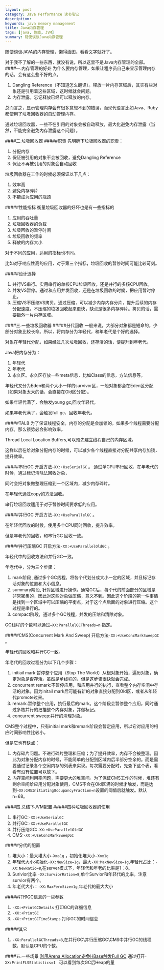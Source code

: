 ```yaml
---
layout: post
category: Java Performance 读书笔记
description: 
keywords: java memory management
title: Java内存管理
tags: [java, 性能, JVM]
summary: 随便谈谈Java内存管理
---
```

随便谈谈JAVA的内存管理，懒得画图，看看文字就好了。

对于我不了解的一些东西，就没有说，所以这里不是Java内存管理的全部。
####一.内存管理的好处
为什么要内存管理，如果让程序员自己来显示管理内存的话，会有这么些不好的点。

1.	Dangling Reference（不知道怎么翻译）。释放一片内存区域后，其实有些对象还是引用着这些区域，这时候就会问题。
2.	内存泄露。忘记释放已经可以释放的内存。

总而言之，显示管理内存会有很多意想不到的错误，而现代语言比如Java、Ruby都使用了垃圾回收器的自动管理内存。

通过垃圾回收器，一些不在引用的对象会被自动释放，最大化避免内存泄露（当然，不能完全避免内存泄露这个问题）。

####二.垃圾回收器
#####职责
先明确下垃圾回收器的职责：

1.	分配内存
2.	保证被引用的对象不会被回收，避免Dangling Reference
3.	保证不再被引用的对象会自动回收

垃圾回收器在工作的时候必须保证以下几点：

1.	效率高
2.	避免内存碎片
3.	不能成为应用的瓶颈

#####性能指标
衡量垃圾回收器的好坏也是有一些指标的

1.	应用的吞吐量
2.	垃圾回收器的负载
3.	垃圾回收的暂停时间
4.	垃圾回收的频率
5.	释放的内存大小

对于不同的应用，适用的指标也不同。

比如对于响应性高的应用，对于第三个指标，垃圾回收的暂停时间可能比较苛刻。

#####设计选择
1.	并行VS串行。实用串行的单核CPU垃圾回收，还是并行的多核CPU回收。
2.	并发VS暂停。通过和应用并发回收，还是在垃圾回收的时候，把应用暂时停止。
3.	压缩VS不压缩VS拷贝。通过压缩，可以减少内存内存分片，提升后续的内存分配速度。不压缩的垃圾回收起来更快，缺点是很多内存碎片。拷贝的话，需要额外一片内存区域。


####三.一些垃圾回收器
#####分代回收
一般来说，大部分对象都是短命的，少部分对象比较长命。所以，将内存分为年轻代，和年老代是个好的选择。

对象在年轻代分配，如果经过几次垃圾回收，还存活的话，便提升到年老代。

Java把内存分为：

1.	年轻代
2.	年老代
3.	永久区。永久区存放一些meta信息，比如Class的信息，方法信息等。

年轻代又分为Eden和两个大小一样的survivor区，一般对象都会在Eden区分配（如果对象太大的话，会直接在Old区分配）。

如果年轻代满了，会触发young gc,回收年轻代。

如果年老代满了，会触发full gc，回收年老代。

#####TALB
为了保证线程安全，内存的分配是会加锁的，如果多个线程需要分配内存，那么锁势必会影响效率。

Thread Local Location Buffers,可以预先建立线程自己的内存区域。

这样以后在给对象分配内存的时候，可以减少各个线程直接对分配共享内存加锁，提升效率。

#####串行GC
开启方法`-XX:+UseSerialGC` 。
通过单CPU串行回收，在年老代的时候，通过标记清除法回收对象，

同时会把对象做整理压缩到一个区域内，减少内存碎片。

在年轻代通过copy的方法回收。

串行垃圾回收适用于对于暂停时间要求低的应用。

#####并行GC
开启方法`-XX:+UseParallelGC` 。

在年轻代回收的时候，使用多个CPU同时回收，提升效率。

但是年老代的回收，和串行GC 回收一致。

#####并行压缩GC
开启方法`-XX:+UseParallelOldGC` 。

年轻代中的回收方法和并行GC一致。

年老代中，分为三个步骤：

1.	mark阶段 ,通过多个GC线程，将各个代划分成大小一定的区域，并且标记存活对象的位置和大小信息。
2.	summary阶段, 针对区域进行操作。通常GC后，每个代的前面部分的区域是非常密集的，因此对这些对象做压缩，意义不到。因此这个阶段的第一件事情是找到一个区域中可以压缩的平衡点，对于这个点后面的对象进行压缩。这个过程是串行的。
3.	compact阶段，通过多个GC线程，并发的压缩和清除对象。

GC线程的个数可以通过`–XX:ParallelGCThreads=n` 指定。 

#####CMS(Concurrent Mark And Sweep)
开启方法`-XX:+UseConcMarkSweepGC` 。

年轻代的回收和并行GC一致。

年老代的回收过程分为以下几个步骤：
1.	initiail mark:暂停整个应用（Stop The World）从根对象开始，遍历对象，确定对象是否存活。虽然是单线程的，但是这步骤很快就会完成。
2.	concurrent remark:不暂停应用，和应用并行的执行，查看整个内存空间中存活的对象。因为initail mark后可能有新的对象直接分配到Old区，或者从年轻代promote过来。
3.	remark:暂停整个应用，执行最后的mark。这个阶段会暂停整个应用，同时通过多核并行的扫描整个内存对象，并做标记。
4.	concurrent sweep:并行的清理对象。

CMS整个过程中，只有initial mark和remark阶段会暂定应用，所以它对应用的相应时间影响性比较小。

但是它也有缺点：

1.	内存碎片问题。不进行碎片整理和压缩；为了提升效率，内存不会被整理。因此为对象分配内存的时候，不能简单的分配到区域内后半部分空余的。而是需要通过记录各个空闲内存的列表来实现。每次需要分配时，先查下这个表，看看有没有位置可以放下。
2.	内存空间利用率问题，需要更大的堆空间。为了保证CMS工作的时候，堆还有剩余空间给应用分配对象使用，CMS不会在Old区满的时候才触发，而是达到`–XX:CMSInitiatingOccupancyFraction=n`设置的阈值后就触发。默认n=68。


####四.总结下JVM配置
#####四种垃圾回收器的使用
1.	串行GC:`-XX:+UseSerialGC`
2.	并行GC:`-XX:+UseParallelGC`
3.	并行压缩GC:`-XX:+UseParallelOldGC`
4.	CMS:`-XX:+UseConcMarkSweepGC`

#####分代的配置
1.	堆大小：最大堆大小`-Xms1g` ，初始化堆大小`-Xmx1g`
2.	年轻代大小:初始化`-XX:NewSize=1g`，最大`-XX:MaxNewSize=1g`,年轻代占比：`-XX:NewRatio=8`,在server模式下，年轻代和年老的比率是1：8。
3.	Surivior比率 `-XX:SurviorRation=8`,单个Survior和年轻代的比率，注意survior有两个。
4.	年老代大小：`-XX:MaxPermSize=1g`,年老代的最大大小

#####打印GC信息的一些参数

1.	`-XX:+PrintGCDetails` 打印GC的详细信息
2.	`-XX:+PrintGC`
3.	`-XX:+PrintGCTimeStamps` 打印GC的时间信息

#####其它
1.	`-XX:ParallelGCThreads=3`,在并行GC\并行压缩GC\CMS中并行GC的线程数，默认是CPU的个数。




####五.一些场景
[利用Arena Allocation避免HBase触发Full GC](http://kenwublog.com/avoid-full-gc-in-hbase-using-arena-allocation)  通过打开`-XX:PrintFLSStatistics=1 ` 可以看到每次GC后Heap的量

